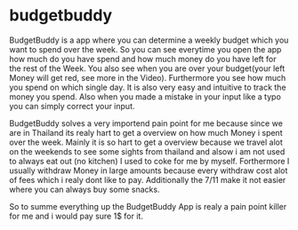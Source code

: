 # budgetbuddy

BudgetBuddy is a app where you can determine a weekly budget which you want to spend over the week. So you can see everytime you open the app how much do you have spend and how much money do you have left for the rest of the Week. You also see when you are over your budget(your left Money will get red, see more in the Video). Furthermore you see how much you spend on which single day. It is also very easy and intuitive to track the money you spend. Also when you made a mistake in your input like a typo you can simply correct your input.

BudgetBuddy solves a very importend pain point for me because since we are in Thailand its realy hart to get a overview on how much Money i spent over the week. Mainly it is so hart to get a overview because we travel alot on the weekends to see some sights from thailand and alsow i am not used to always eat out (no kitchen) I used to coke for me by myself. Forthermore I usually withdraw Money in large amounts because every withdraw cost alot of fees which i realy dont like to pay. Additionally the 7/11 make it not easier where you can always buy some snacks. 

So to summe everything up the BudgetBuddy App is realy a pain point killer for me and i would pay sure 1$ for it. 
